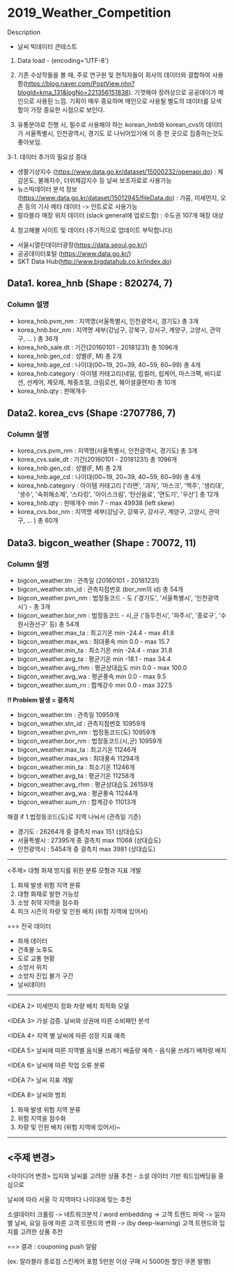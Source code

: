 # 2019_Weather_Competition

Description
- 날씨 빅데이터 콘테스트

1. Data load - (encoding='UTF-8')

2. 기존 수상작들을 볼 때, 주로 연구원 및 현직자들이 회사의 데이터와 결합하여 사용함(https://blog.naver.com/PostView.nhn?blogId=kma_131&logNo=221356151838). 기껏해야 장려상으로 공공데이가 메인으로 사용된 느낌. 기획이 매우 중요하며 메인으로 사용될 별도의 데이터를 모색함이 가장 중요한 시점으로 보인다.

3. 유통분야로 진행 시, 필수로 사용해야 하는 korean_hnb와 korean_cvs의 데이터가 서울특별시, 인천광역시, 경기도 로 나뉘어있기에 이 중 한 곳으로 집중하는것도 좋아보임.

3-1. 데이터 추가의 필요성 증대
 - 생활기상지수 (https://www.data.go.kr/dataset/15000232/openapi.do) :  체감온도, 불쾌지수, 더위체감지수 등 날씨 보조자료로 사용가능
 - 뉴스빅데이터 분석 정보 (https://www.data.go.kr/dataset/15012945/fileData.do) : 가뭄, 미세먼지, 오존 등의 기사 메타 데이터 -> 인트로로 사용가능
 - 랄라블라 매장 위치 데이터 (slack general에 업로드함) : 수도권 107개 매장 대상


4. 참고해볼 사이트 및 데이터 (주기적으로 업데이트 부탁합니다)
 - 서울시열린데이터광장(https://data.seoul.go.kr/)
 - 공공데이터포털 (https://www.data.go.kr/)
 - SKT Data Hub(http://www.bigdatahub.co.kr/index.do)
 
 


## Data1. korea_hnb (Shape : 820274, 7)
### Column 설명
* korea_hnb.pvm_nm : 지역명(서울특별시, 인천광역시, 경기도) 총 3개
* korea_hnb.bor_nm : 지역명 세부(강남구, 강북구, 강서구, 계양구, 고양시, 관악구, … ) 총 36개
* korea_hnb_sale.dt : 기간(20160101 - 20181231) 총 1096개
* korea_hnb.gen_cd : 성별(F, M) 총 2개
* korea_hnb.age_cd : 나이대(00~19, 20~39, 40~59, 60~99) 총 4개
* korea_hnb.category : 아이템 카테고리(네일, 립컬러, 립케어, 마스크팩, 바디로션, 선케어, 제모제, 체중조절, 크림로션, 훼이셜클렌저) 총 10개
* korea_hnb.qty : 판매개수

## Data2. korea_cvs (Shape :2707786, 7)
### Column 설명
* korea_cvs.pvm_nm : 지역명(서울특별시, 인천광역시, 경기도) 총 3개
* korea_cvs.sale_dt : 기간(20160101 - 20181231) 총 1096개
* korea_hnb.gen_cd : 성별(F, M) 총 2개
* korea_hnb.age_cd : 나이대(00~19, 20~39, 40~59, 60~99) 총 4개
* korea_hnb.category : 아이템 카테고리 ['라면', '과자', '마스크', '맥주', '생리대', '생수', '숙취해소제', '스타킹', '아이스크림',
       '탄산음료', '면도기', '우산'] 총 12개
* korea_hnb.qty : 판매개수 min 7 - max 49938 (left skew)
* korea_cvs.bor_nm : 지역명 세부(강남구, 강북구, 강서구, 계양구, 고양시, 관악구, … ) 총 60개

## Data3. bigcon_weather (Shape : 70072, 11)
### Column 설명
* bigcon_weather.tm        : 	관측일 (20160101 - 20181231)
* bigcon_weather.stn_id    : 	관측지점번호 (bor_nm의 id)  총 54개
* bigcon_weather.pvn_nm    : 	법정동코드 - 도 ('경기도', '서울특별시', '인천광역시') - 총 3개 
* bigcon_weather.bor_nm    : 	법정동코드 - 시,군 ('동두천시', '파주시', '종로구', '수원시권선구' 등) 총 54개
* bigcon_weather.max_ta    : 	최고기온 min -24.4 - max 41.8
* bigcon_weather.max_ws    : 	최대풍속 min 0.0 - max 15.7
* bigcon_weather.min_ta    : 	최소기온 min -24.4 - max 31.8
* bigcon_weather.avg_ta    : 	평균기온 min -18.1 - max 34.4
* bigcon_weather.avg_rhm   : 	평균상대습도 min 0.0 - max 100.0
* bigcon_weather.avg_wa    : 	평균풍속 min 0.0 - max 9.5
* bigcon_weather.sum_rn    : 	합계강수 min 0.0 - max 327.5

**!! Problem 발생 = 결측치**
* bigcon_weather.tm        : 	관측일		10959개
* bigcon_weather.stn_id    : 	관측지점번호		10959개
* bigcon_weather.pvn_nm    : 	법정동코드(도)		10959개
* bigcon_weather.bor_nm    : 	법정동코드(시,군)		10959개
* bigcon_weather.max_ta    : 	최고기온		11246개
* bigcon_weather.max_ws    : 	최대풍속		11294개
* bigcon_weather.min_ta    : 	최소기온		11246개
* bigcon_weather.avg_ta    : 	평균기온		11258개
* bigcon_weather.avg_rhm   : 	평균상대습도		26159개
* bigcon_weather.avg_wa    : 	평균풍속		11244개
* bigcon_weather.sum_rn    : 	합계강수		11013개

해결 if 1.법정동코드(도)로 지역 나눠서 (관측일 기준)
 - 경기도 : 26264개 중 결측치 max 151 (상대습도)
 - 서울특별시 : 27395개 중 결측치 max 11068 (상대습도)
 - 인천광역시 : 5454개 중 결측치 max 3981 (상대습도)
 
---
<주제>  대형 화재 방지를 위한 분류 모형과 지표 개발
1. 화재 발생 위험 지역 분류
2. 대형 화재로 발현 가능성
3. 소방 취약 지역을 점수화
4. 피크 시즌의 차량 및 인원 배치 (위험 지역에 있어서)

==> 전국 데이터
- 화재 데이터
- 건축물 노후도
- 도로 교통 현황
- 소방서 위치
- 소방차 진입 불가 구간
- 날씨데이터

---

<IDEA 2>  미세먼지 정화 차량 배치 최적화 모델

<IDEA 3>  가설 검증. 날씨와 상권에 따른 소비패턴 분석

<IDEA 4>  지역 별 날씨에 따른 성장 지표 예측

<IDEA 5> 날씨에 따른 지역별 음식물 쓰레기 배출량 예측 - 음식물 쓰레기 배차량 배치

<IDEA 6> 날씨에 따른 작업 오류 분류

<IDEA 7> 날씨 지표 개발

<IDEA 8> 날씨와 범죄
1. 화재 발생 위험 지역 분류
2. 위험 지역을 점수화
3. 차량 및 인원 배치 (위험 지역에 있어서)~

---

## <주제 변경> 
 
<아이디어 변경>
입지와 날씨를 고려한 상품 추천 - 소셜 데이터 기반 워드임베딩을 중심으로

날씨에 따라 서울 각 지역마다 나이대에 맞는 추천

소셜데이터 크롤링 ->
네트워크분석 / word embedding ->
고객 트렌드 파악 ->
일자별 날씨, 요일 등에 따른 고객 트렌드의 변화 ->
(by deep-learning) 고객 트렌드와 입지를 고려한 상품 추천

==> 결과 : couponing push 알람

(ex: 랄라블라 종로점 스킨케어 포함 5만원 이상 구매 시 5000원 할인 쿠폰 발행)
